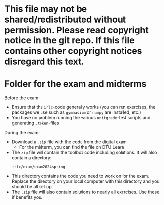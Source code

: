 # This file may not be shared/redistributed without permission. Please read copyright notice in the git repo. If this file contains other copyright notices disregard this text.
# Folder for the exam and midterms

Before the exam:
 - Ensure that the `irlc`-code generally works (you can run exercises, the packages we use such as `gymnasium` or `numpy` are installed, etc.)
 - You have no problem running the various `unitgrade`-test scripts and generating `.token`-files

During the exam:
 - Download a `.zip` file with the code from the digital exam
   - For the midterm, you can find the file on DTU Learn
 - The `zip` file will contain the toolbox code including solutions. It will also contain a directory:
    ```bash
    irlc/exam/exam2024spring
    ```
 - This directory contains the code you need to work on for the exam. Replace the directory on your local computer with this directory and you should be all set up
 - The `.zip` file will also contain solutions to nearly all exercises. Use these if benefits you.
